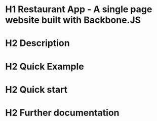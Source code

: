 # H1 Restaurant App - A single page website built with Backbone.JS

# H2 Description

# H2  Quick Example

# H2 Quick start

# H2 Further documentation

